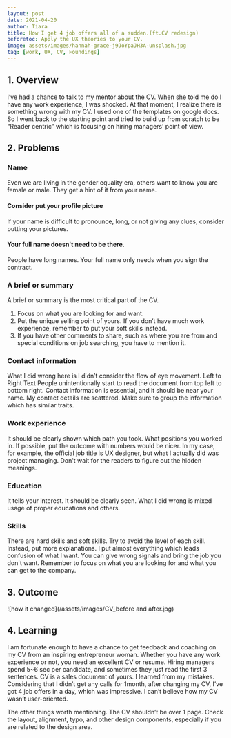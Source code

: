 ```yaml
---
layout: post
date: 2021-04-20
author: Tiara
title: How I get 4 job offers all of a sudden.(ft.CV redesign)
beforetoc: Apply the UX theories to your CV.
image: assets/images/hannah-grace-j9JoYpaJH3A-unsplash.jpg
tag: [work, UX, CV, Foundings]
---
```


## 1. Overview
I’ve had a chance to talk to my mentor about the CV. When she told me do I have any work experience, I was shocked. At that moment, I realize there is something wrong with my CV. I used one of the templates on google docs. So I went back to the starting point and tried to build up from scratch to be “Reader centric” which is focusing on hiring managers’ point of view. 

## 2. Problems
### Name
Even we are living in the gender equality era, others want to know you are female or male. They get a hint of it from your name. 
#### Consider put your profile picture
If your name is difficult to pronounce, long, or not giving any clues, consider putting your pictures. 
#### Your full name doesn't need to be there.
People have long names. Your full name only needs when you sign the contract.

### A brief or summary
A brief or summary is the most critical part of the CV. 
1. Focus on what you are looking for and want. 
2. Put the unique selling point of yours. 
If you don’t have much work experience, remember to put your soft skills instead.
3. If you have other comments to share, such as where you are from and special conditions on job searching, you have to mention it.

### Contact information
What I did wrong here is I didn’t consider the flow of eye movement. Left to Right Text People unintentionally start to read the document from top left to bottom right. Contact information is essential, and it should be near your name. My contact details are scattered. Make sure to group the information which has similar traits.  

### Work experience 
It should be clearly shown which path you took. What positions you worked in. If possible, put the outcome with numbers would be nicer. In my case, for example, the official job title is UX designer, but what I actually did was project managing. Don't wait for the readers to figure out the hidden meanings.

### Education
It tells your interest. It should be clearly seen. What I did wrong is mixed usage of proper educations and others. 

### Skills
There are hard skills and soft skills. Try to avoid the level of each skill. Instead, put more explanations. I put almost everything which leads confusion of what I want. You can give wrong signals and bring the job you don't want. Remember to focus on what you are looking for and what you can get to the company.


## 3. Outcome
![how it changed](/assets/images/CV_before and after.jpg)

## 4. Learning
I am fortunate enough to have a chance to get feedback and coaching on my CV from an inspiring entrepreneur woman. 
Whether you have any work experience or not, you need an excellent CV or resume.
Hiring managers spend 5~6 sec per candidate, and sometimes they just read the first 3 sentences. CV is a sales document of yours. I learned from my mistakes. Considering that I didn’t get any calls for 1month, after changing my CV, I’ve got 4 job offers in a day, which was impressive. I can’t believe how my CV wasn’t user-oriented. 

The other things worth mentioning.
The CV shouldn’t be over 1 page. Check the layout, alignment, typo, and other design components, especially if you are related to the design area.

